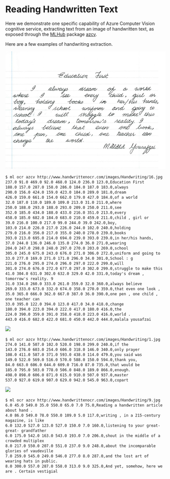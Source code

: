 Reading Handwritten Text
========================

Here we demonstrate one specific capability of Azure Computer Vision
cognitive service, extracting text from an image of handwritten text,
as exposed through the [MLHub](https://mlhub.ai) package
[azcv](https://github.com/gjwgit/azcv).

Here are a few examples of handwriting extraction.

![](handwritting_malala.jpg)

``` console
$ ml ocr azcv http://www.handwrittenocr.com/images/Handwriting/16.jpg
237.0 91.0 469.0 92.0 468.0 124.0 236.0 123.0,Education First
188.0 157.0 287.0 158.0 286.0 184.0 187.0 183.0,always
290.0 156.0 424.0 159.0 423.0 184.0 289.0 181.0,dream
426.0 159.0 661.0 154.0 662.0 179.0 427.0 184.0,of a world
32.0 187.0 110.0 189.0 109.0 213.0 31.0 211.0,where
250.0 188.0 293.0 188.0 293.0 209.0 250.0 211.0,see
352.0 185.0 434.0 188.0 433.0 216.0 351.0 213.0,every
458.0 185.0 682.0 184.0 683.0 210.0 459.0 211.0,child , girl or
39.0 216.0 100.0 217.0 99.0 244.0 39.0 242.0,boy,
103.0 214.0 226.0 217.0 226.0 244.0 102.0 240.0,holding
279.0 216.0 356.0 217.0 355.0 240.0 278.0 239.0,books
393.0 213.0 695.0 214.0 694.0 239.0 393.0 239.0,in her/his hands,
37.0 244.0 136.0 246.0 135.0 274.0 36.0 271.0,wearing
204.0 247.0 298.0 248.0 297.0 270.0 203.0 269.0,school
305.0 245.0 675.0 243.0 676.0 271.0 306.0 272.0,uniform and going to
33.0 277.0 169.0 271.0 171.0 296.0 34.0 301.0,School : g
221.0 276.0 295.0 274.0 296.0 297.0 222.0 299.0,will
301.0 274.0 676.0 272.0 677.0 297.0 302.0 299.0,struggle to make this
41.0 304.0 631.0 302.0 632.0 329.0 42.0 331.0,today's dream , tomorrow's reality. 9
31.0 334.0 260.0 333.0 261.0 359.0 32.0 360.0,always believe
269.0 333.0 673.0 332.0 674.0 358.0 270.0 359.0,that even one look ,
35.0 365.0 666.0 362.0 667.0 387.0 36.0 390.0,one pen , one child , one teacher can
33.0 395.0 122.0 394.0 123.0 417.0 34.0 418.0,change
180.0 394.0 223.0 394.0 222.0 417.0 180.0 416.0,the
224.0 390.0 359.0 391.0 358.0 418.0 223.0 416.0,world .
443.0 416.0 682.0 422.0 681.0 450.0 442.0 444.0,malala yousafzai
```
![](http://www.handwrittenocr.com/images/Handwriting/1.jpg)
```console
$ ml ocr azcv http://www.handwrittenocr.com/images/Handwriting/1.jpg
274.0 141.0 507.0 102.0 520.0 198.0 299.0 240.0,if the
143.0 276.0 603.0 254.0 606.0 318.0 146.0 340.0,only prayer
108.0 411.0 587.0 371.0 593.0 438.0 114.0 479.0,you said was
149.0 522.0 569.0 516.0 570.0 588.0 150.0 594.0,thank you,
84.0 663.0 606.0 644.0 609.0 716.0 87.0 735.0,that would be
185.0 795.0 503.0 778.0 506.0 848.0 189.0 866.0,enough.
498.0 898.0 606.0 871.0 615.0 910.0 507.0 937.0,master
537.0 927.0 619.0 907.0 629.0 942.0 545.0 963.0,copart
```

![](http://www.handwrittenocr.com/images/Handwriting/9.jpg)

```console
$ ml ocr azcv http://www.handwrittenocr.com/images/Handwriting/9.jpg
6.0 45.0 549.0 35.0 550.0 65.0 7.0 75.0,Reading a handwritten article about hand .
4.0 86.0 549.0 78.0 550.0 109.0 5.0 117.0,writing , in a 215-century magazine, is like
6.0 132.0 527.0 123.0 527.0 150.0 7.0 160.0,listening to your great-great- grandfather
6.0 175.0 542.0 163.0 543.0 193.0 7.0 206.0,shout in the middle of a crowded multiplex
8.0 217.0 550.0 207.0 551.0 237.0 9.0 248.0,about the incomparable glories of vaudeville
7.0 259.0 545.0 249.0 546.0 277.0 8.0 287.0,and the lost art of wearing hats in public.
8.0 300.0 557.0 287.0 558.0 313.0 9.0 325.0,And yet, somehow, here we are . Certain vestigial
```

